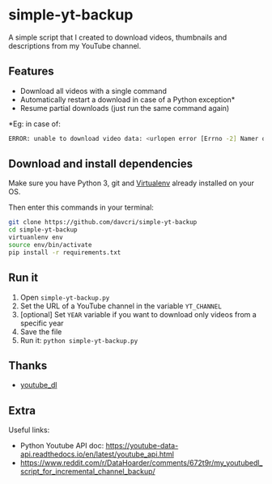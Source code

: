 # simple-yt-backup

A simple script that I created to download videos, thumbnails and descriptions
from my YouTube channel.

## Features

- Download all videos with a single command
- Automatically restart a download in case of a Python exception*
- Resume partial downloads (just run the same command again)

*Eg: in case of:

```bash
ERROR: unable to download video data: <urlopen error [Errno -2] Namer or service not known>
```

## Download and install dependencies

Make sure you have Python 3, git and
[Virtualenv](https://virtualenv.pypa.io/en/latest/)
already installed on your OS.

Then enter this commands in your terminal:

```sh
git clone https://github.com/davcri/simple-yt-backup
cd simple-yt-backup
virtuanlenv env
source env/bin/activate
pip install -r requirements.txt
```

## Run it

1. Open `simple-yt-backup.py`
2. Set the URL of a YouTube channel in the variable `YT_CHANNEL`
3. [optional] Set `YEAR` variable if you want to download only videos from a specific year
4. Save the file
5. Run it: `python simple-yt-backup.py`

## Thanks

- [youtube_dl](https://github.com/ytdl-org/youtube-dl/)

## Extra

Useful links:

- Python Youtube API doc: https://youtube-data-api.readthedocs.io/en/latest/youtube_api.html
- https://www.reddit.com/r/DataHoarder/comments/672t9r/my_youtubedl_script_for_incremental_channel_backup/

